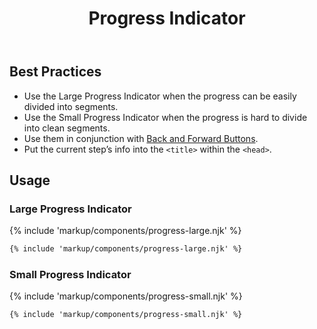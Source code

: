 ﻿---
title: Progress Indicator
summary: Progress Indicators show users their place in a multi-step process.
tags: components
layout: guide
eleventyNavigation:
  key: Progress Indicator
  parent: Components
  order: 250
  excerpt: Progress Indicators show users their place in a multi-step process.
  img: /img/illustrations/illus-progress-indicators.svg
---

## Best Practices

- Use the Large Progress Indicator when the progress can be easily divided into segments.
- Use the Small Progress Indicator when the progress is hard to divide into clean segments.
- Use them in conjunction with [Back and Forward Buttons](/components/back-and-forward-buttons).
- Put the current step’s info into the `<title>` within the `<head>`.

## Usage

### Large Progress Indicator

{% include 'markup/components/progress-large.njk' %}

``` html
{% include 'markup/components/progress-large.njk' %}
```

### Small Progress Indicator

{% include 'markup/components/progress-small.njk' %}

``` html
{% include 'markup/components/progress-small.njk' %}
```
